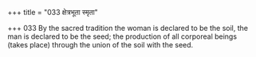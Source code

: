 +++
title = "033 क्षेत्रभूता स्मृता"

+++
033	By the sacred tradition the woman is declared to be the soil, the man is declared to be the seed; the production of all corporeal beings (takes place) through the union of the soil with the seed.